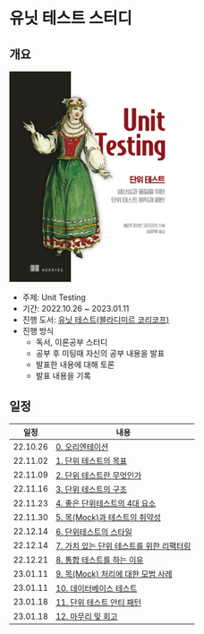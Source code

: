 # 유닛 테스트 스터디
## 개요

<img src="unittest.jpeg" width="300">

* 주제: Unit Testing
* 기간: 2022.10.26 ~ 2023.01.11
* 진행 도서: [유닛 테스트(블라디미르 코리코프)](https://product.kyobobook.co.kr/detail/S000001805070)
* 진행 방식
  * 독서, 이론공부 스터디
  * 공부 후 미팅때 자신의 공부 내용을 발표
  * 발표한 내용에 대해 토론
  * 발표 내용을 기록

## 일정
|일정|내용|
|---|---|
|22.10.26|[0. 오리엔테이션](/ch00/orientation.md)|
|22.11.02|[1. 단위 테스트의 목표](/ch01/ch01.md)|
|22.11.09|[2. 단위 테스트란 무엇인가](/ch02/ch02.md)|
|22.11.16|[3. 단위 테스트의 구조](/ch03/ch03.md)|
|22.11.23|[4. 좋은 단위테스트의 4대 요소](/ch04/ch04.md)|
|22.11.30|[5. 목(Mock)과 테스트의 취약성](/ch05/ch05.md)|
|22.12.14|[6. 단위테스트의 스타일](/ch06/ch06.md)|
|22.12.14|[7. 가치 있는 단위 테스트를 위한 리팩터링](/ch07/ch07.md)|
|22.12.21|[8. 통합 테스트를 하는 이유](/ch08/ch08.md)|
|23.01.11|[9. 목(Mock) 처리에 대한 모범 사례](/ch09/ch09.md)|
|23.01.11|[10. 데이터베이스 테스트](/ch10/ch10.md)|
|23.01.18|[11. 단위 테스트 안티 패턴](/ch11/ch11.md)|
|23.01.18|[12. 마무리 및 회고](/review.md)|
